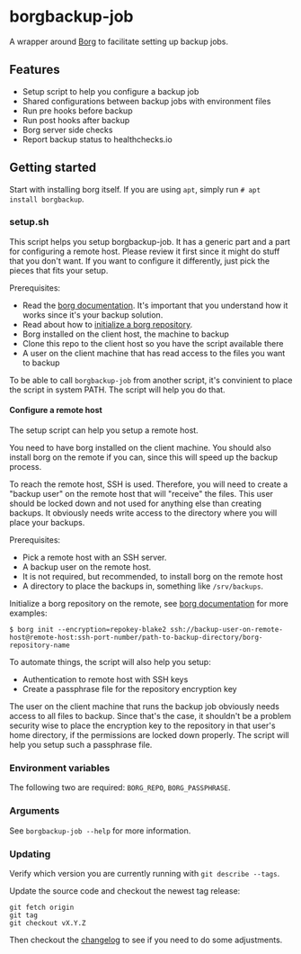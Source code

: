 # borgbackup-job
A wrapper around [Borg](https://borgbackup.readthedocs.io/en/stable/) to facilitate
setting up backup jobs.

## Features
- Setup script to help you configure a backup job
- Shared configurations between backup jobs with environment files
- Run pre hooks before backup
- Run post hooks after backup
- Borg server side checks
- Report backup status to healthchecks.io

## Getting started
Start with installing borg itself. If you are using `apt`, simply run `# apt install borgbackup`.

### setup.sh
This script helps you setup borgbackup-job. It has a generic part and a part for configuring a remote host.
Please review it first since it might do stuff that you don't want.
If you want to configure it differently, just pick the pieces that fits your setup.

Prerequisites:
- Read the [borg documentation](https://borgbackup.readthedocs.io/en/stable/index.html). It's important that you understand how it works since it's your backup solution.
- Read about how to [initialize a borg repository](https://borgbackup.readthedocs.io/en/stable/usage/init.html).
- Borg installed on the client host, the machine to backup
- Clone this repo to the client host so you have the script available there
- A user on the client machine that has read access to the files you want to backup

To be able to call `borgbackup-job` from another script, it's convinient to place the script in system PATH. The script will help you do that.

#### Configure a remote host
The setup script can help you setup a remote host.

You need to have borg installed on the client machine. You should also install borg on the remote if you can, since this will speed up the backup process.

To reach the remote host, SSH is used. Therefore, you will need to create a "backup user" on the remote host that will "receive" the files. This user should be locked down and not used for anything else than creating backups. It obviously needs write access to the directory where you will place your backups.

Prerequisites:
- Pick a remote host with an SSH server.
- A backup user on the remote host.
- It is not required, but recommended, to install borg on the remote host
- A directory to place the backups in, something like `/srv/backups`.

Initialize a borg repository on the remote, see [borg documentation](https://borgbackup.readthedocs.io/en/stable/index.html) for more examples:
```
$ borg init --encryption=repokey-blake2 ssh://backup-user-on-remote-host@remote-host:ssh-port-number/path-to-backup-directory/borg-repository-name
```
To automate things, the script will also help you setup:
- Authentication to remote host with SSH keys
- Create a passphrase file for the repository encryption key

The user on the client machine that runs the backup job obviously needs access to all files to backup. Since that's the case, it shouldn't be a problem security wise to place the encryption key to the repository in that user's home directory, if the permissions are locked down properly. The script will help you setup such a passphrase file.

### Environment variables
The following two are required: `BORG_REPO`, `BORG_PASSPHRASE`.

### Arguments
See `borgbackup-job --help` for more information.

### Updating
Verify which version you are currently running with `git describe --tags`.

Update the source code and checkout the newest tag release:
```
git fetch origin
git tag
git checkout vX.Y.Z
```

Then checkout the [changelog](CHANGELOG.md) to see if you need to do some adjustments.
